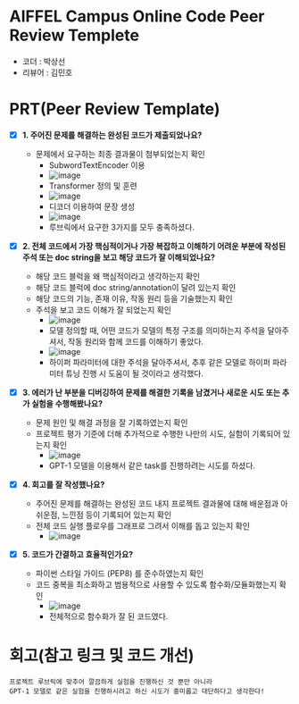 # AIFFEL Campus Online Code Peer Review Templete
- 코더 : 박상선
- 리뷰어 : 김민호


# PRT(Peer Review Template)
- [X]  **1. 주어진 문제를 해결하는 완성된 코드가 제출되었나요?**
    - 문제에서 요구하는 최종 결과물이 첨부되었는지 확인
        - SubwordTextEncoder 이용
        - ![image](https://github.com/user-attachments/assets/da119f2e-1c1a-4c9e-8949-f4c98a1f0e21)
        - Transformer 정의 및 훈련
        - ![image](https://github.com/user-attachments/assets/74b019f3-f173-4efd-9e75-02eddc322ca5)
        - 디코더 이용하여 문장 생성
        - ![image](https://github.com/user-attachments/assets/5a9418d1-6c57-4859-a829-e0453865aa77)
        - 루브릭에서 요구한 3가지를 모두 충족하셨다.

    
- [X]  **2. 전체 코드에서 가장 핵심적이거나 가장 복잡하고 이해하기 어려운 부분에 작성된 
주석 또는 doc string을 보고 해당 코드가 잘 이해되었나요?**
    - 해당 코드 블럭을 왜 핵심적이라고 생각하는지 확인
    - 해당 코드 블럭에 doc string/annotation이 달려 있는지 확인
    - 해당 코드의 기능, 존재 이유, 작동 원리 등을 기술했는지 확인
    - 주석을 보고 코드 이해가 잘 되었는지 확인
        - ![image](https://github.com/user-attachments/assets/40338891-f783-4db0-81f1-b057938f4da7)
        - 모델 정의할 때, 어떤 코드가 모델의 특정 구조를 의미하는지 주석을 달아주셔서, 작동 원리와 함께 코드를 이해하기 좋았다.
        - ![image](https://github.com/user-attachments/assets/3c5b7e9f-185f-49c4-b6d1-e5884b4cf122)
        - 하이퍼 파라미터에 대한 주석을 달아주셔서, 추후 같은 모델로 하이퍼 파라미터 튜닝 진행 시 도움이 될 것이라고 생각했다.
    

        
- [X]  **3. 에러가 난 부분을 디버깅하여 문제를 해결한 기록을 남겼거나
새로운 시도 또는 추가 실험을 수행해봤나요?**
    - 문제 원인 및 해결 과정을 잘 기록하였는지 확인
    - 프로젝트 평가 기준에 더해 추가적으로 수행한 나만의 시도, 
    실험이 기록되어 있는지 확인
        - ![image](https://github.com/user-attachments/assets/8de01c10-b315-4488-b318-c8ada6e1394c)
        - GPT-1 모델을 이용해서 같은 task를 진행하려는 시도를 하셨다.

        
- [X]  **4. 회고를 잘 작성했나요?**
    - 주어진 문제를 해결하는 완성된 코드 내지 프로젝트 결과물에 대해
    배운점과 아쉬운점, 느낀점 등이 기록되어 있는지 확인
    - 전체 코드 실행 플로우를 그래프로 그려서 이해를 돕고 있는지 확인
        - ![image](https://github.com/user-attachments/assets/ed8a4537-2a82-40cc-ad05-cddcc639d6b1)

        
- [X]  **5. 코드가 간결하고 효율적인가요?**
    - 파이썬 스타일 가이드 (PEP8) 를 준수하였는지 확인
    - 코드 중복을 최소화하고 범용적으로 사용할 수 있도록 함수화/모듈화했는지 확인
        - ![image](https://github.com/user-attachments/assets/9b26f5ef-148c-43c2-b506-53a79e14c510)
        - 전체적으로 함수화가 잘 된 코드였다.



# 회고(참고 링크 및 코드 개선)
```
프로젝트 루브릭에 맞추어 깔끔하게 실험을 진행하신 것 뿐만 아니라
GPT-1 모델로 같은 실험을 진행하시려고 하신 시도가 흥미롭고 대단하다고 생각한다!
```


